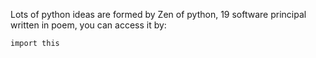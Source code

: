 Lots of python ideas are formed by Zen of python, 19 software principal written in poem, you can access it by:
```
import this
```